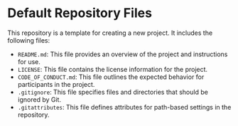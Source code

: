 # Default Repository Files

This repository is a template for creating a new project. It includes the following files:

- `README.md`: This file provides an overview of the project and instructions for use.
- `LICENSE`: This file contains the license information for the project.
- `CODE_OF_CONDUCT.md`: This file outlines the expected behavior for participants in the project.
- `.gitignore`: This file specifies files and directories that should be ignored by Git.
- `.gitattributes`: This file defines attributes for path-based settings in the repository.